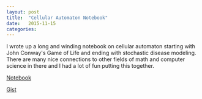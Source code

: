 ```yaml
---
layout: post
title:  "Cellular Automaton Notebook"
date:   2015-11-15
categories:
---
```


I wrote up a long and winding notebook on cellular automaton starting with John Conway's Game of Life and ending with stochastic disease modeling. There are many nice connections to other fields of math and computer science in there and I had a lot of fun putting this together.

[Notebook](http://nbviewer.ipython.org/gist/aconz2/975abbd35f04d36ac5a6)

[Gist](https://gist.github.com/aconz2/975abbd35f04d36ac5a6)

